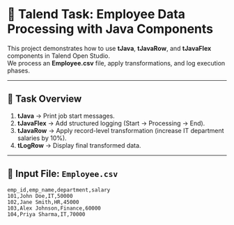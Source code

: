 # 🚀 Talend Task: Employee Data Processing with Java Components

This project demonstrates how to use **tJava**, **tJavaRow**, and **tJavaFlex** components in Talend Open Studio.  
We process an **Employee.csv** file, apply transformations, and log execution phases.

---

## 📌 Task Overview
1. **tJava** → Print job start messages.  
2. **tJavaFlex** → Add structured logging (Start → Processing → End).  
3. **tJavaRow** → Apply record-level transformation (increase IT department salaries by 10%).  
4. **tLogRow** → Display final transformed data.  

---

## 📂 Input File: `Employee.csv`

```csv
emp_id,emp_name,department,salary
101,John Doe,IT,50000
102,Jane Smith,HR,45000
103,Alex Johnson,Finance,60000
104,Priya Sharma,IT,70000
